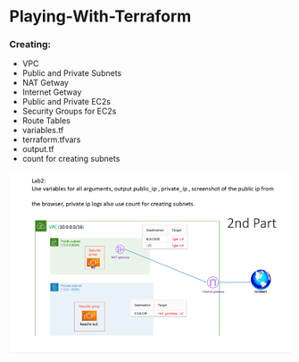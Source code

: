 # Playing-With-Terraform

### Creating:

- VPC
- Public and Private Subnets
- NAT Getway
- Internet Getway
- Public and Private EC2s
- Security Groups for EC2s
- Route Tables
- variables.tf
- terraform.tfvars
- output.tf
- count for creating subnets

![iac](Images/Lab_Requirments.png)
